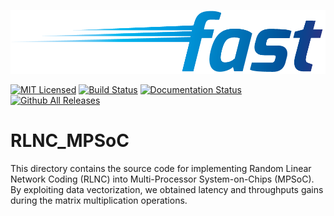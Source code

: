 <p align="center">
<img alt="fast_Optics" src="https://github.com/jracevedob/RLNC_MPSoC/blob/main/Logo/fast.png" width="800">
</p>


[![MIT Licensed](https://img.shields.io/github/license/jracevedob/RLNC_MPSoC)](https://github.com/jracevedob/RLNC_MPSoC/blob/main/LICENSE)
[![Build Status](https://img.shields.io/github/checks-status/jracevedob/RLNC_MPSoC/main)](https://github.com//jracevedob/RLNC_MPSoC/actions)
[![Documentation Status](https://readthedocs.org/projects/graphriccicurvature/badge/?version=latest)](https://github.com/jracevedob/RLNC_MPSoC/wiki)
[![Github All Releases](https://img.shields.io/github/downloads/jracevedob/RLNC_MPSoC/total.svg)]()

# RLNC_MPSoC
This directory contains the source code for implementing Random Linear Network Coding (RLNC) into Multi-Processor System-on-Chips (MPSoC). By exploiting data vectorization, we obtained latency and throughputs gains during the matrix multiplication operations.
